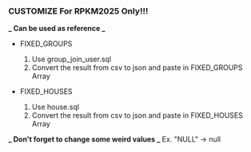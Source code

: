 ### CUSTOMIZE For RPKM2025 Only!!!

**_ Can be used as reference _**

- FIXED_GROUPS

  1. Use group_join_user.sql
  2. Convert the result from csv to json and paste in FIXED_GROUPS Array

- FIXED_HOUSES

  1. Use house.sql
  2. Convert the result from csv to json and paste in FIXED_HOUSES Array

**_ Don't forget to change some weird values _**
Ex. "NULL" -> null
